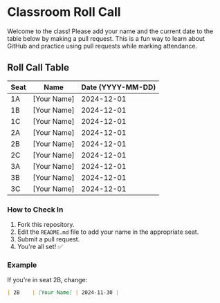 # Classroom Roll Call

Welcome to the class! Please add your name and the current date to the table below by making a pull request. This is a fun way to learn about GitHub and practice using pull requests while marking attendance.

## Roll Call Table

| Seat  | Name           | Date (YYYY-MM-DD) |
|-------|----------------|--------------------|
| 1A    | [Your Name]    | 2024-12-01        |
| 1B    | [Your Name]    | 2024-12-01        |
| 1C    | [Your Name]    | 2024-12-01        |
| 2A    | [Your Name]    | 2024-12-01        |
| 2B    | [Your Name]    | 2024-12-01        |
| 2C    | [Your Name]    | 2024-12-01        |
| 3A    | [Your Name]    | 2024-12-01        |
| 3B    | [Your Name]    | 2024-12-01        |
| 3C    | [Your Name]    | 2024-12-01        |

### How to Check In
1. Fork this repository.
2. Edit the `README.md` file to add your name in the appropriate seat.
3. Submit a pull request.
4. You're all set! ✅

### Example
If you're in seat 2B, change:
```markdown
| 2B    | [Your Name] | 2024-11-30 |
